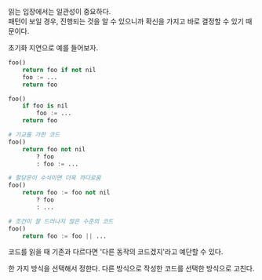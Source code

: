 읽는 입장에서는 일관성이 중요하다.  
패턴이 보일 경우, 진행되는 것을 알 수 있으니까 확신을 가지고 바로 결정할 수 있기 때문이다.

초기화 지연으로 예를 들어보자.

```python
foo()
    return foo if not nil
    foo := ...
    return foo

foo()
    if foo is nil
        foo := ...
    return foo

# 기교를 가한 코드
foo()
    return foo not nil
        ? foo
        : foo := ...

# 할당문이 수식이면 더욱 까다로움
foo()
    return foo := foo not nil
        ? foo
        : ...

# 조건이 잘 드러나지 않은 수준의 코드
foo()
    return foo := foo || ...
```

코드를 읽을 때 기존과 다르다면 '다른 동작의 코드겠지'라고 예단할 수 있다.  

한 가지 방식을 선택해서 정한다. 다른 방식으로 작성한 코드를 선택한 방식으로 고친다.
